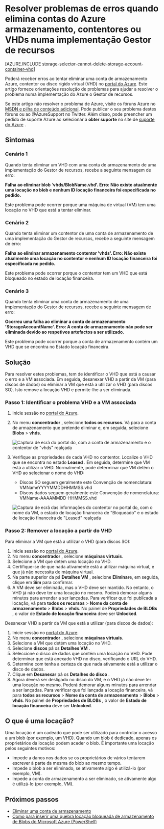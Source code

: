 <properties
    pageTitle="Resolver problemas de erros quando elimina contas do Azure armazenamento, contentores ou VHDs numa implementação Gestor de recursos | Microsoft Azure"
    description="Resolver problemas de erros quando elimina contas do Azure armazenamento, contentores ou VHDs numa implementação Gestor de recursos"
    services="storage"
    documentationCenter=""
    authors="genlin"
    manager="felixwu"
    editor="na"
    tags="storage"/>

<tags
    ms.service="storage"
    ms.workload="na"
    ms.tgt_pltfrm="na"
    ms.devlang="na"
    ms.topic="article"
    ms.date="10/17/2016"
    ms.author="genli"/>

# <a name="troubleshoot-errors-when-you-delete-azure-storage-accounts-containers-or-vhds-in-a-resource-manager-deployment"></a>Resolver problemas de erros quando elimina contas do Azure armazenamento, contentores ou VHDs numa implementação Gestor de recursos

[AZURE.INCLUDE [storage-selector-cannot-delete-storage-account-container-vhd](../../includes/storage-selector-cannot-delete-storage-account-container-vhd.md)]

Poderá receber erros ao tentar eliminar uma conta de armazenamento Azure, contentor ou disco rígido virtual (VHD) no [portal do Azure](https://portal.azure.com). Este artigo fornece orientações resolução de problemas para ajudar a resolver o problema numa implementação do Azure o Gestor de recursos.

Se este artigo não resolver o problema de Azure, visite os fóruns Azure no [MSDN e pilha de conteúdo adicional](https://azure.microsoft.com/support/forums/). Pode publicar o seu problema destes fóruns ou ao @AzureSupport no Twitter. Além disso, pode preencher um pedido de suporte Azure ao selecionar a **obter suporte** no site de [suporte do Azure](https://azure.microsoft.com/support/options/) .

## <a name="symptoms"></a>Sintomas

### <a name="scenario-1"></a>Cenário 1

Quando tenta eliminar um VHD com uma conta de armazenamento de uma implementação do Gestor de recursos, recebe a seguinte mensagem de erro:

**Falha ao eliminar blob 'vhds/BlobName.vhd'. Erro: Não existe atualmente uma locação no blob e nenhum ID locação financeira foi especificada no pedido.**

Este problema pode ocorrer porque uma máquina de virtual (VM) tem uma locação no VHD que está a tentar eliminar.

### <a name="scenario-2"></a>Cenário 2

Quando tenta eliminar um contentor de uma conta de armazenamento de uma implementação do Gestor de recursos, recebe a seguinte mensagem de erro:

**Falha ao eliminar armazenamento contentor 'vhds'. Erro: Não existe atualmente uma locação no contentor e nenhum ID locação financeira foi especificada no pedido.**

Este problema pode ocorrer porque o contentor tem um VHD que está bloqueado no estado de locação financeira.

### <a name="scenario-3"></a>Cenário 3

Quando tenta eliminar uma conta de armazenamento de uma implementação do Gestor de recursos, recebe a seguinte mensagem de erro:

**Ocorreu uma falha ao eliminar a conta de armazenamento 'StorageAccountName'. Erro: A conta de armazenamento não pode ser eliminada devido ao respetivos artefactos a ser utilizado.**

Este problema pode ocorrer porque a conta de armazenamento contém um VHD que se encontra no Estado locação financeira.

## <a name="solution"></a>Solução

Para resolver estes problemas, tem de identificar o VHD que está a causar o erro e a VM associada. Em seguida, desanexar VHD a partir da VM (para discos de dados) ou eliminar a VM que está a utilizar o VHD (para discos SO). Isto remove a locação VHD e permite-lhe a ser eliminada.

### <a name="step-1-identify-the-problem-vhd-and-the-associated-vm"></a>Passo 1: Identificar o problema VHD e a VM associada


1. Inicie sessão no [portal do Azure](https://portal.azure.com).
2. No menu **concentrador** , selecione **todos os recursos**. Vá para a conta de armazenamento que pretende eliminar e, em seguida, selecione **Blobs** > **vhds**.

    ![Captura de ecrã do portal do, com a conta de armazenamento e o contentor de "vhds" realçada](./media/storage-resource-manager-cannot-delete-storage-account-container-vhd/opencontainer.png)

3. Verifique as propriedades de cada VHD no contentor. Localize o VHD que se encontra no estado **Leased** . Em seguida, determine que VM está a utilizar o VHD. Normalmente, pode determinar que VM detém o VHD ao selecionar o nome do VHD:

    - Discos SO seguem geralmente este Convenção de nomenclatura: VMNameYYYYMMDDHHMMSS.vhd
    - Discos dados seguem geralmente este Convenção de nomenclatura: VMName-AAAAMMDD-HHMMSS.vhd

    ![Captura de ecrã das informações do contentor no portal do, com o nome da VM, o estado de locação financeira de "Bloqueado" e o estado de locação financeira de "Leased" realçada](./media/storage-resource-manager-cannot-delete-storage-account-container-vhd/locatevm.png)

### <a name="step-2-remove-the-lease-from-the-vhd"></a>Passo 2: Remover a locação a partir do VHD

Para eliminar a VM que está a utilizar o VHD (para discos SO):

1.  Inicie sessão no [portal do Azure](https://portal.azure.com).
2.  No menu **concentrador** , selecione **máquinas virtuais**.
3.  Selecione a VM que detém uma locação no VHD.
4.  Certifique-se de que nada ativamente está a utilizar máquina virtual, e que já não necessita de máquina virtual.
5.  Na parte superior da pá **Detalhes VM** , selecione **Eliminar**e, em seguida, clique em **Sim** para confirmar.
6.  A VM deve ser eliminada, mas o VHD deve ser mantido. No entanto, o VHD já não deve ter uma locação no mesmo. Poderá demorar alguns minutos para arrendar a ser lançadas. Para verificar que foi publicada a locação, vá para **todos os recursos** > **Nome da conta de armazenamento** > **Blobs** > **vhds**. No painel de **Propriedades de BLOBs** , o valor de **Estado de locação financeira** deve ser **Unlocked**.

Desanexar VHD a partir da VM que está a utilizar (para discos de dados):

1.  Inicie sessão no [portal do Azure](https://portal.azure.com).
2.  No menu **concentrador** , selecione **máquinas virtuais**.
3.  Selecione a VM que detém uma locação no VHD.
4.  Selecione **discos** pá os **Detalhes VM** .
5.  Seleccione o disco de dados que contém uma locação no VHD. Pode determinar que está anexado VHD no disco, verificando o URL do VHD.
6.  Determine com tenha a certeza de que nada ativamente está a utilizar o disco de dados.
7.  Clique em **Desanexar** pá os **Detalhes do disco** .
8.  Agora deverá ser desligado no disco do VM, e o VHD já não deve ter uma locação no mesmo. Poderá demorar alguns minutos para arrendar a ser lançadas. Para verificar que foi lançada a locação financeira, vá para **todos os recursos** > **Nome da conta de armazenamento** > **Blobs** > **vhds**. No painel de **Propriedades de BLOBs** , o valor de **Estado de locação financeira** deve ser **Unlocked**.

## <a name="what-is-a-lease"></a>O que é uma locação?

Uma locação é um cadeado que pode ser utilizado para controlar o acesso a um blob (por exemplo, um VHD). Quando um blob é dedicado, apenas os proprietários da locação podem aceder o blob. É importante uma locação pelos seguintes motivos:

-   Impede a danos nos dados se os proprietários de vários tentarem escrever à parte da mesma do blob ao mesmo tempo.
-   Impede o blob a ser eliminado, se ativamente algo é utilizá-lo (por exemplo, VM).
-   Impede a conta de armazenamento a ser eliminado, se ativamente algo é utilizá-lo (por exemplo, VM).



## <a name="next-steps"></a>Próximos passos

- [Eliminar uma conta de armazenamento](storage-create-storage-account.md#delete-a-storage-account)
- [Como para inserir uma quebra locação bloqueada de armazenamento de Blobs do Microsoft Azure (PowerShell)](https://gallery.technet.microsoft.com/scriptcenter/How-to-break-the-locked-c2cd6492)
